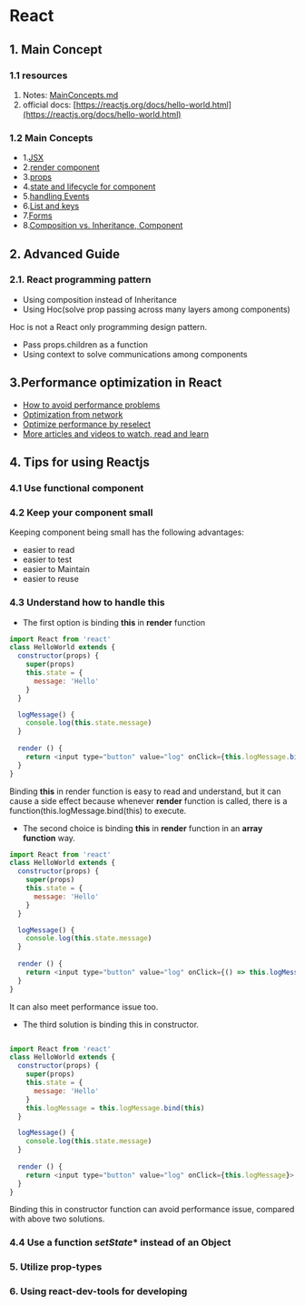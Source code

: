 # React

## 1. Main Concept

### 1.1 resources

1. Notes: [MainConcepts.md](./includes/markdown/01.MainConcepts.md)
2. official docs: [https://reactjs.org/docs/hello-world.html](https://reactjs.org/docs/hello-world.html)

### 1.2 Main Concepts

- 1.[JSX](./includes/markdown/01.MainConcepts.md#JSX)
- 2.[render component](./includes/markdown/01.MainConcepts.md#rendering-an-element-into-the-dom)
- 3.[props](./includes/markdown/01.MainConcepts.md#components-and-props)
- 4.[state and lifecycle for component](./includes/markdown/01.MainConcepts.md#state-and-lifecycle)
- 5.[handling Events](./includes/markdown/01.MainConcepts.md#handling-events)
- 6.[List and keys](./includes/markdown/01.MainConcepts.md#lists-and-keys)
- 7.[Forms](./includes/markdown/01.MainConcepts.md#forms)
- 8.[Composition vs. Inheritance, Component](https://reactjs.org/docs/composition-vs-inheritance.html)

## 2. Advanced  Guide

### 2.1. React programming pattern

- Using composition instead of Inheritance
- Using Hoc(solve prop passing across many layers among components)

Hoc is not a React only programming design pattern.

- Pass props.children as a function
- Using context to solve communications among components

## 3.Performance optimization in React

- [How to avoid performance problems](./includes/markdown/04.PerformanceOptimizationInReact.md#how-to-avoid-performance-problems)
- [Optimization from network](./includes/markdown/04.PerformanceOptimizationInReact.md#network-performance-optimization)
- [Optimize performance by reselect](./includes/markdown/04.PerformanceOptimizationInReact.md#optimization-performance-by-reselect)
- [More articles and videos to watch, read and learn](./includes/markdown/04.PerformanceOptimizationInReact.md#more-tutorials-about-optimization-of-react-applications)

## 4. Tips for using Reactjs

### 4.1 Use functional component

### 4.2 Keep your component small

Keeping component being small has the following advantages:

- easier to read
- easier to test
- easier to Maintain
- easier to reuse

### 4.3 Understand how to handle this

- The first option is binding **this** in **render** function

```javascript
import React from 'react'
class HelloWorld extends {
  constructor(props) {
    super(props)
    this.state = {
      message: 'Hello'
    }
  }

  logMessage() {
    console.log(this.state.message)
  }
  
  render () {
    return <input type="button" value="log" onClick={this.logMessage.bind(this)}>
  }
}
```

Binding **this** in render function is easy to read and understand, but it can cause a side effect because whenever **render** function is called, there is a  function(this.logMessage.bind(this) to execute.

- The second choice is binding **this** in **render** function in an **array function** way.

```javascript
import React from 'react'
class HelloWorld extends {
  constructor(props) {
    super(props)
    this.state = {
      message: 'Hello'
    }
  }

  logMessage() {
    console.log(this.state.message)
  }
  
  render () {
    return <input type="button" value="log" onClick={() => this.logMessage()}>
  }
}
```

It can also meet performance issue too.

- The third solution is binding this in constructor.

```javascript

import React from 'react'
class HelloWorld extends {
  constructor(props) {
    super(props)
    this.state = {
      message: 'Hello'
    }
    this.logMessage = this.logMessage.bind(this)
  }

  logMessage() {
    console.log(this.state.message)
  }
  
  render () {
    return <input type="button" value="log" onClick={this.logMessage}>
  }
}
```

Binding this in constructor function can avoid performance issue, compared with above two solutions.

### 4.4 Use a function *setState** instead of an Object

### 5. Utilize **prop-types**

### 6. Using react-dev-tools for developing
